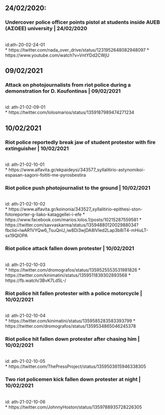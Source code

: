 ## 24/02/2020:

### Undercover police officer points pistol at students inside AUEB (ΑΣΟΕΕ) university |  24/02/2020
<br>
id:ath-20-02-24-01
<br>
* https://twitter.com/nada_over_drive/status/1231952648082948097
* https://www.youtube.com/watch?v=VntYDd2CWjU

## 09/02/2021
### Attack on photojournalists from riot police during a demonstration for D. Koufontinas | 09/02/2021 
<br>
id: ath-21-02-09-01
<br>
* https://twitter.com/lolosmarios/status/1359187989474271234


## 10/02/2021
### Riot police reportedly break jaw of student protestor with fire extinguisher | 10/02/2021  
<br>
id: ath-21-02-10-01
<br>
* https://www.alfavita.gr/ekpaideysi/343577_syllalitirio-astynomikoi-espasan-sagoni-foititi-me-pyrosbestira

### Riot police push photojournalist to the ground  | 10/02/2021   
<br>
id: ath-21-02-10-02
<br>
* https://www.alfavita.gr/koinonia/343527_syllalitirio-epithesi-ston-fotoreporter-g-liako-kataggellei-i-efe
* https://www.facebook.com/marios.lolos.1/posts/10215287559581
* https://twitter.com/savvaskarma/status/1359488012002988034?fbclid=IwAR1VYQw6_TsuQnU_iw8Di3wjDA8lVIed2Lap3b8iT4-mHiuLT-sx19QIOPA 



### Riot police attack fallen down protester | 10/02/2021 

<br>
id: ath-21-02-10-03  
<br>
* https://twitter.com/dromografos/status/1359525553531981826
* https://twitter.com/kinimatini/status/1359511839302893568
* https://fb.watch/3BvK7Ld5L-/

### Riot police hit fallen protester with a police motorcycle | 10/02/2021
<br>
id: ath-21-02-10-04  
<br>
* https://twitter.com/kinimatini/status/1359585283583393799
* https://twitter.com/dromografos/status/1359534865046245378  
  
### Riot police hit fallen down protester after chasing him | 10/02/2021   
<br>
id: ath-21-02-10-05
<br>
* https://twitter.com/ThePressProject/status/1359503615946338305

### Two riot policemen kick fallen down protester at night | 10/02/2021 
<br>
id: ath-21-02-10-06
<br>
* https://twitter.com/JohnnyHoston/status/1359788935728226305




